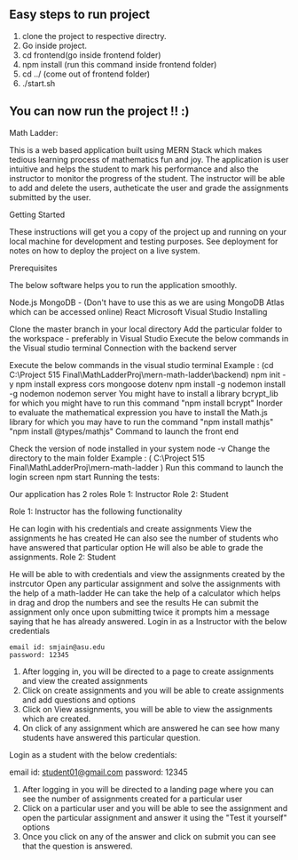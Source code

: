 ## Easy steps to run project
1. clone the project to respective directry.
2. Go inside project.
3. cd frontend(go inside frontend folder)
4. npm install (run this command inside frontend folder)
5. cd ../ (come out of frontend folder)
6. ./start.sh

You can now run the project !! :)
---------------------------------------------------------------------------------------------------------------
Math Ladder:

This is a web based application built using MERN Stack which makes tedious learning process of mathematics fun and joy. The application is user intuitive and helps the student to mark his performance and also the instructor to monitor the progress of the student. The instructor will be able to add and delete the users, autheticate the user and grade the assignments submitted by the user.

Getting Started

These instructions will get you a copy of the project up and running on your local machine for development and testing purposes. See deployment for notes on how to deploy the project on a live system.

Prerequisites

The below software helps you to run the application smoothly.

Node.js
MongoDB - (Don't have to use this as we are using MongoDB Atlas which can be accessed online)
React
Microsoft Visual Studio
Installing

Clone the master branch in your local directory
Add the particular folder to the workspace - preferably in Visual Studio
Execute the below commands in the Visual studio terminal
Connection with the backend server

Execute the below commands in the visual studio terminal
Example : (cd C:\Project 515 Final\MathLadderProj\mern-math-ladder\backend)
npm init -y
npm install express cors mongoose dotenv
npm install -g nodemon
install -g nodemon
nodemon server
You might have to install a library bcrypt_lib for which you might have to run this command "npm install bcrypt"
Inorder to evaluate the mathematical expression you have to install the Math.js library for which you may have to run the command "npm install mathjs" "npm install @types/mathjs"
Command to launch the front end

Check the version of node installed in your system node -v
Change the directory to the main folder Example : ( C:\Project 515 Final\MathLadderProj\mern-math-ladder )
Run this command to launch the login screen npm start
Running the tests:

Our application has 2 roles Role 1: Instructor Role 2: Student

Role 1: Instructor has the following functionality

He can login with his credentials and create assignments
View the assignments he has created
He can also see the number of students who have answered that particular option
He will also be able to grade the assignments.
Role 2: Student

He will be able to with credentials and view the assignments created by the instrcutor
Open any particular assignment and solve the assignments with the help of a math-ladder
He can take the help of a calculator which helps in drag and drop the numbers and see the results
He can submit the assignment only once upon submitting twice it prompts him a message saying that he has already answered.
Login in as a Instructor with the below credentials

 	email id: smjain@asu.edu
 	password: 12345
 
 1. After logging in, you will be directed to a page to create assignments and view the created assignments
 2. Click on create assignments and you will be able to create assignments and add questions and options
 3. Click on View assignments, you will be able to view the assignments which are created.
 4. On click of any assignment which are answered he can see how many students have answered this particular question.
 
Login as a student with the below credentials:

 email id: student01@gmail.com
 password: 12345
 
 
 1. After logging in you will be directed to a landing page where you can see the number of assignments created for a particular user
 2. Click on a particular user and you will be able to see the assignment and open the particular assignment and answer it using the "Test it yourself" options
 3. Once you click on any of the answer and click on submit you can see that the question is answered.
